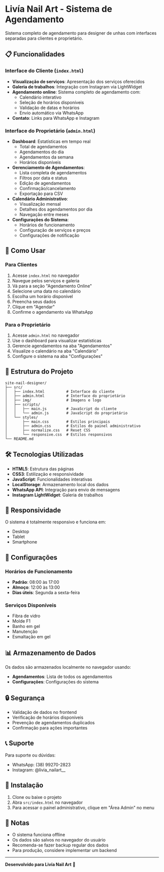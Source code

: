 # Livía Nail Art - Sistema de Agendamento

Sistema completo de agendamento para designer de unhas com interfaces separadas para clientes e proprietário.

## 📋 Funcionalidades

### Interface do Cliente (`index.html`)
- **Visualização de serviços**: Apresentação dos serviços oferecidos
- **Galeria de trabalhos**: Integração com Instagram via LightWidget
- **Agendamento online**: Sistema completo de agendamento com:
  - Calendário interativo
  - Seleção de horários disponíveis
  - Validação de datas e horários
  - Envio automático via WhatsApp
- **Contato**: Links para WhatsApp e Instagram

### Interface do Proprietário (`admin.html`)
- **Dashboard**: Estatísticas em tempo real
  - Total de agendamentos
  - Agendamentos do dia
  - Agendamentos da semana
  - Horários disponíveis
- **Gerenciamento de Agendamentos**:
  - Lista completa de agendamentos
  - Filtros por data e status
  - Edição de agendamentos
  - Confirmação/cancelamento
  - Exportação para CSV
- **Calendário Administrativo**:
  - Visualização mensal
  - Detalhes dos agendamentos por dia
  - Navegação entre meses
- **Configurações do Sistema**:
  - Horários de funcionamento
  - Configuração de serviços e preços
  - Configurações de notificação

## 🚀 Como Usar

### Para Clientes
1. Acesse `index.html` no navegador
2. Navegue pelos serviços e galeria
3. Vá para a seção "Agendamento Online"
4. Selecione uma data no calendário
5. Escolha um horário disponível
6. Preencha seus dados
7. Clique em "Agendar"
8. Confirme o agendamento via WhatsApp

### Para o Proprietário
1. Acesse `admin.html` no navegador
2. Use o dashboard para visualizar estatísticas
3. Gerencie agendamentos na aba "Agendamentos"
4. Visualize o calendário na aba "Calendário"
5. Configure o sistema na aba "Configurações"

## 📁 Estrutura do Projeto

```
site-nail-designer/
├── src/
│   ├── index.html          # Interface do cliente
│   ├── admin.html          # Interface do proprietário
│   ├── img/                # Imagens e logo
│   ├── scripts/
│   │   ├── main.js         # JavaScript do cliente
│   │   └── admin.js        # JavaScript do proprietário
│   └── styles/
│       ├── main.css        # Estilos principais
│       ├── admin.css       # Estilos do painel administrativo
│       ├── normalize.css   # Reset CSS
│       └── responsive.css  # Estilos responsivos
└── README.md
```

## 🛠️ Tecnologias Utilizadas

- **HTML5**: Estrutura das páginas
- **CSS3**: Estilização e responsividade
- **JavaScript**: Funcionalidades interativas
- **LocalStorage**: Armazenamento local dos dados
- **WhatsApp API**: Integração para envio de mensagens
- **Instagram LightWidget**: Galeria de trabalhos

## 📱 Responsividade

O sistema é totalmente responsivo e funciona em:
- Desktop
- Tablet
- Smartphone

## 🔧 Configurações

### Horários de Funcionamento
- **Padrão**: 08:00 às 17:00
- **Almoço**: 12:00 às 13:00
- **Dias úteis**: Segunda a sexta-feira

### Serviços Disponíveis
- Fibra de vidro
- Molde F1
- Banho em gel
- Manutenção
- Esmaltação em gel

## 📊 Armazenamento de Dados

Os dados são armazenados localmente no navegador usando:
- **Agendamentos**: Lista de todos os agendamentos
- **Configurações**: Configurações do sistema

## 🔒 Segurança

- Validação de dados no frontend
- Verificação de horários disponíveis
- Prevenção de agendamentos duplicados
- Confirmação para ações importantes

## 📞 Suporte

Para suporte ou dúvidas:
- WhatsApp: (38) 99270-2823
- Instagram: @livia_nailart__

## 🚀 Instalação

1. Clone ou baixe o projeto
2. Abra `src/index.html` no navegador
3. Para acessar o painel administrativo, clique em "Área Admin" no menu

## 📝 Notas

- O sistema funciona offline
- Os dados são salvos no navegador do usuário
- Recomenda-se fazer backup regular dos dados
- Para produção, considere implementar um backend

---

**Desenvolvido para Livía Nail Art** 💅